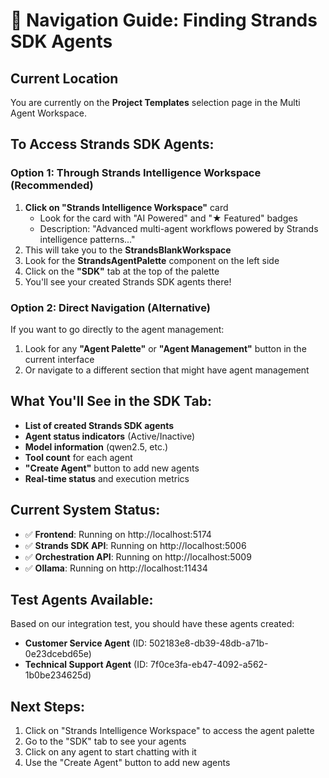 # 🧭 Navigation Guide: Finding Strands SDK Agents

## Current Location
You are currently on the **Project Templates** selection page in the Multi Agent Workspace.

## To Access Strands SDK Agents:

### Option 1: Through Strands Intelligence Workspace (Recommended)
1. **Click on "Strands Intelligence Workspace"** card
   - Look for the card with "AI Powered" and "★ Featured" badges
   - Description: "Advanced multi-agent workflows powered by Strands intelligence patterns..."
2. This will take you to the **StrandsBlankWorkspace**
3. Look for the **StrandsAgentPalette** component on the left side
4. Click on the **"SDK"** tab at the top of the palette
5. You'll see your created Strands SDK agents there!

### Option 2: Direct Navigation (Alternative)
If you want to go directly to the agent management:
1. Look for any **"Agent Palette"** or **"Agent Management"** button in the current interface
2. Or navigate to a different section that might have agent management

## What You'll See in the SDK Tab:
- **List of created Strands SDK agents**
- **Agent status indicators** (Active/Inactive)
- **Model information** (qwen2.5, etc.)
- **Tool count** for each agent
- **"Create Agent"** button to add new agents
- **Real-time status** and execution metrics

## Current System Status:
- ✅ **Frontend**: Running on http://localhost:5174
- ✅ **Strands SDK API**: Running on http://localhost:5006
- ✅ **Orchestration API**: Running on http://localhost:5009
- ✅ **Ollama**: Running on http://localhost:11434

## Test Agents Available:
Based on our integration test, you should have these agents created:
- **Customer Service Agent** (ID: 502183e8-db39-48db-a71b-0e23dcebd65e)
- **Technical Support Agent** (ID: 7f0ce3fa-eb47-4092-a562-1b0be234625d)

## Next Steps:
1. Click on "Strands Intelligence Workspace" to access the agent palette
2. Go to the "SDK" tab to see your agents
3. Click on any agent to start chatting with it
4. Use the "Create Agent" button to add new agents




